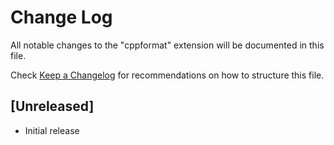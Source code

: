 # Change Log

All notable changes to the "cppformat" extension will be documented in this file.

Check [Keep a Changelog](http://keepachangelog.com/) for recommendations on how to structure this file.

## [Unreleased]

- Initial release